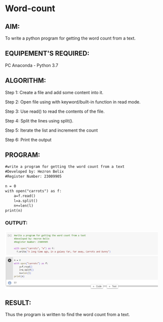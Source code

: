 # Word-count
## AIM:
To write a python program for getting the word count from a text.
## EQUIPEMENT'S REQUIRED: 
PC
Anaconda - Python 3.7
## ALGORITHM: 
Step 1:
Create a file and add some content into it.

Step 2:
Open file using with keyword/built-in function in read mode.

Step 3:
Use read() to read the contents of the file.

Step 4:
Split the lines using split().

Step 5:
Iterate the list and increment the count

Step 6:
Print the output 

## PROGRAM:
```
#write a program for getting the word count from a text
#Developed by: Hezron Belix
#Register Number: 23009905

n = 0
with open("carrots") as f:
    a=f.read()
    l=a.split()
    n+=len(l)
print(n)
```

### OUTPUT:
![output](/exp%205a.jpg)


## RESULT:
Thus the program is written to find the word count from a text.
